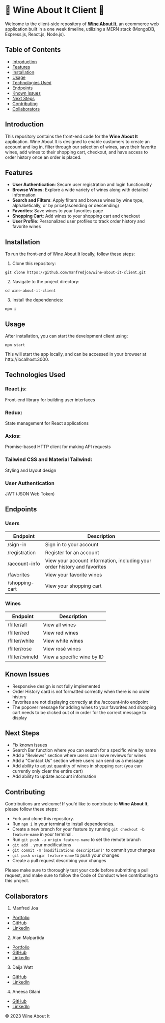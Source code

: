 # 🍷 Wine About It Client 🍷

Welcome to the client-side repository of **[Wine About It](https://wineaboutit.netlify.app/)**, an ecommerce web application built in a one week timeline, utilizing a MERN stack (MongoDB, Express.js, React.js, Node.js).

## Table of Contents

- [Introduction](#introduction)
- [Features](#features)
- [Installation](#installation)
- [Usage](#usage)
- [Technologies Used](#technologies-used)
- [Endpoints](#endpoints)
- [Known Issues](#known-issues)
- [Next Steps](#next-steps)
- [Contributing](#contributing)
- [Collaborators](#collaborators)

## Introduction

This repository contains the front-end code for the **Wine About It** application. Wine About It is designed to enable customers to create an account and log in, filter through our selection of wines, save their favorite wines, add wines to their shopping cart, checkout, and have access to order history once an order is placed.

## Features

- **User Authentication**: Secure user registration and login functionality
- **Browse Wines**: Explore a wide variety of wines along with detailed information
- **Search and Filters**: Apply filters and browse wines by wine type, alphabetically, or by price(ascending or descending)
- **Favorites**: Save wines to your favorites page
- **Shopping Cart**: Add wines to your shopping cart and checkout
- **User Profile**: Personalized user profiles to track order history and favorite wines

## Installation

To run the front-end of Wine About It locally, follow these steps:

1. Clone this repository:

```
git clone https://github.com/manfredjoa/wine-about-it-client.git
```

2. Navigate to the project directory:

```
cd wine-about-it-client
```

3. Install the dependencies:

```
npm i
```

## Usage

After installation, you can start the development client using:

```
npm start
```

This will start the app locally, and can be accessed in your browser at http://localhost:3000.

## Technologies Used

### React.js:

Front-end library for building user interfaces

### Redux:

State management for React applications

### Axios:

Promise-based HTTP client for making API requests

### Tailwind CSS and Material Tailwind:

Styling and layout design

### User Authentication

JWT (JSON Web Token)

## Endpoints

### Users

| Endpoint       | Description                                                               |
| -------------- | ------------------------------------------------------------------------- |
| /sign-in       | Sign in to your account                                                   |
| /registration  | Register for an account                                                   |
| /account-info  | View your account information, including your order history and favorites |
| /favorites     | View your favorite wines                                                  |
| /shopping-cart | View your shopping cart                                                   |

### Wines

| Endpoint        | Description                |
| --------------- | -------------------------- |
| /filter/all     | View all wines             |
| /filter/red     | View red wines             |
| /filter/white   | View white wines           |
| /filter/rose    | View rosé wines            |
| /filter/:wineId | View a specific wine by ID |

## Known Issues

- Responsive design is not fully implemented
- Order History card is not formatted correctly when there is no order history
- Favorites are not displaying correctly at the /account-info endpoint
- The popover message for adding wines to your favorites and shopping cart needs to be clicked out of in order for the correct message to display

## Next Steps

- Fix known issues
- Search Bar function where you can search for a specific wine by name
- Add a "Reviews" section where users can leave reviews for wines
- Add a "Contact Us" section where users can send us a message
- Add ability to adjust quantity of wines in shopping cart (you can currently only clear the entire cart)
- Add ability to update account information

## Contributing

Contributions are welcome! If you'd like to contribute to **Wine About It**, please follow these steps:

- Fork and clone this repository.
- Run `npm i` in your terminal to install dependencies.
- Create a new branch for your feature by running `git checkout -b feature-name` in your terminal.
- Run `git push -u origin feature-name` to set the remote branch
- `git add .` your modifications
- `git commit -m'(modifications description)'` to commit your changes
- `git push origin feature-name` to push your changes
- Create a pull request describing your changes

Please make sure to thoroughly test your code before submitting a pull request, and make sure to follow the Code of Conduct when contributing to this project.

## Collaborators

1. Manfred Joa

- [Portfolio](https://manfredjoadev.netlify.app)
- [GitHub](https://github.com/manfredjoa)
- [LinkedIn](https://www.linkedin.com/in/manfredjoa/)

2. Alan Malpartida

- [Portfolio](https://alanwebdev.com/)
- [GitHub](https://github.com/alantothe)
- [LinkedIn](https://www.linkedin.com/in/alan-malpartida-b0214428a/)

3. Daija Watt

- [GitHub](https://github.com/dvictoria21)
- [LinkedIn](https://www.linkedin.com/in/daija-watt/)

4. Aneesa Gilani

- [GitHub](https://github.com/agilani14)
- [LinkedIn](https://www.linkedin.com/in/aneesa-gilani/)

&copy; 2023 Wine About It
